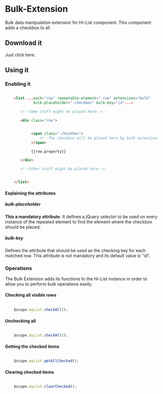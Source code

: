 # Bulk-Extension
Bulk data manipulation extension for Hi-List component.
This component adds a checkbox to all

## Download it
Just click here.


## Using it
### Enabling it
```html

    <list ...each="row" repeatable-element=".row" extensions="bulk"
             bulk-placeholder=".checkbox" bulk-key="id"...>

       <!--Some stuff might be placed here-->

       <div class="row">


            <span class=".checkbox">
                <!--The checkbox will be placed here by bulk extension-->
            </span>

            {{row.property}}

       </div>

       <!--Other stuff might be placed here-->


    </list>

```

#### Explaining the attributes
##### bulk-placeholder
**This a mandatory attribute**. It defines a jQuery selector to be used on every instance of the repeated element to find the element where
the checkbox should be placed.

##### bulk-key
Defines the attribute that should be used as the checking key for each matched row.
This attribute is not mandatory and its default value is "id".

### Operations
The Bulk Extension adds its functions to the Hi-List instance in order to allow you to perform bulk operations
easily.

#### Checking all visible rows
```javascript

    $scope.myList.checkAll();

```
#### Unchecking all
```javascript

    $scope.myList.checkAll();

```

#### Getting the checked items
```javascript

    $scope.myList.getAllChecked();


```

#### Clearing checked items
```javascript

    $scope.myList.clearChecked();

```